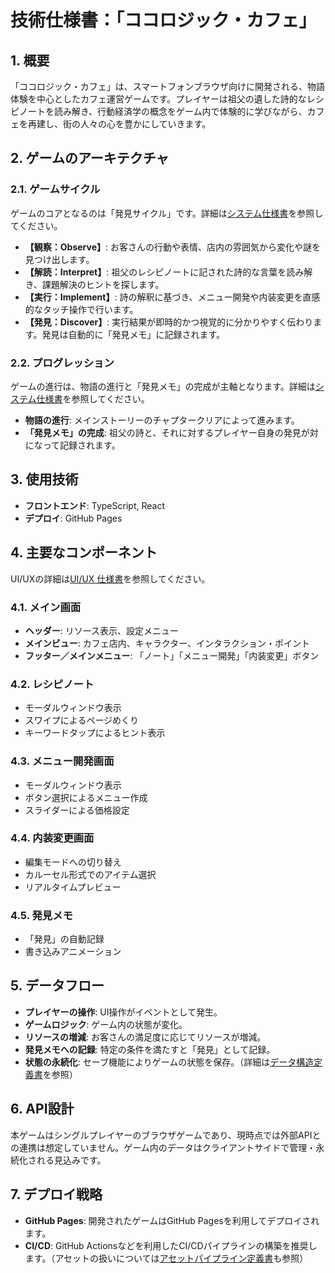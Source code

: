 # 技術仕様書：「ココロジック・カフェ」

## 1. 概要

「ココロジック・カフェ」は、スマートフォンブラウザ向けに開発される、物語体験を中心としたカフェ運営ゲームです。プレイヤーは祖父の遺した詩的なレシピノートを読み解き、行動経済学の概念をゲーム内で体験的に学びながら、カフェを再建し、街の人々の心を豊かにしていきます。

## 2. ゲームのアーキテクチャ

### 2.1. ゲームサイクル

ゲームのコアとなるのは「発見サイクル」です。詳細は[システム仕様書](system.md)を参照してください。

- **【観察：Observe】**: お客さんの行動や表情、店内の雰囲気から変化や謎を見つけ出します。
- **【解読：Interpret】**: 祖父のレシピノートに記された詩的な言葉を読み解き、課題解決のヒントを探します。
- **【実行：Implement】**: 詩の解釈に基づき、メニュー開発や内装変更を直感的なタッチ操作で行います。
- **【発見：Discover】**: 実行結果が即時的かつ視覚的に分かりやすく伝わります。発見は自動的に「発見メモ」に記録されます。

### 2.2. プログレッション

ゲームの進行は、物語の進行と「発見メモ」の完成が主軸となります。詳細は[システム仕様書](system.md)を参照してください。

- **物語の進行**: メインストーリーのチャプタークリアによって進みます。
- **「発見メモ」の完成**: 祖父の詩と、それに対するプレイヤー自身の発見が対になって記録されます。

## 3. 使用技術

- **フロントエンド**: TypeScript, React
- **デプロイ**: GitHub Pages

## 4. 主要なコンポーネント

UI/UXの詳細は[UI/UX 仕様書](uiux.md)を参照してください。

### 4.1. メイン画面

- **ヘッダー**: リソース表示、設定メニュー
- **メインビュー**: カフェ店内、キャラクター、インタラクション・ポイント
- **フッター／メインメニュー**: 「ノート」「メニュー開発」「内装変更」ボタン

### 4.2. レシピノート

- モーダルウィンドウ表示
- スワイプによるページめくり
- キーワードタップによるヒント表示

### 4.3. メニュー開発画面

- モーダルウィンドウ表示
- ボタン選択によるメニュー作成
- スライダーによる価格設定

### 4.4. 内装変更画面

- 編集モードへの切り替え
- カルーセル形式でのアイテム選択
- リアルタイムプレビュー

### 4.5. 発見メモ

- 「発見」の自動記録
- 書き込みアニメーション

## 5. データフロー

- **プレイヤーの操作**: UI操作がイベントとして発生。
- **ゲームロジック**: ゲーム内の状態が変化。
- **リソースの増減**: お客さんの満足度に応じてリソースが増減。
- **発見メモへの記録**: 特定の条件を満たすと「発見」として記録。
- **状態の永続化**: セーブ機能によりゲームの状態を保存。（詳細は[データ構造定義書](data-structure.md)を参照）

## 6. API設計

本ゲームはシングルプレイヤーのブラウザゲームであり、現時点では外部APIとの連携は想定していません。ゲーム内のデータはクライアントサイドで管理・永続化される見込みです。

## 7. デプロイ戦略

- **GitHub Pages**: 開発されたゲームはGitHub Pagesを利用してデプロイされます。
- **CI/CD**: GitHub Actionsなどを利用したCI/CDパイプラインの構築を推奨します。（アセットの扱いについては[アセットパイプライン定義書](asset-pipeline.md)も参照）
